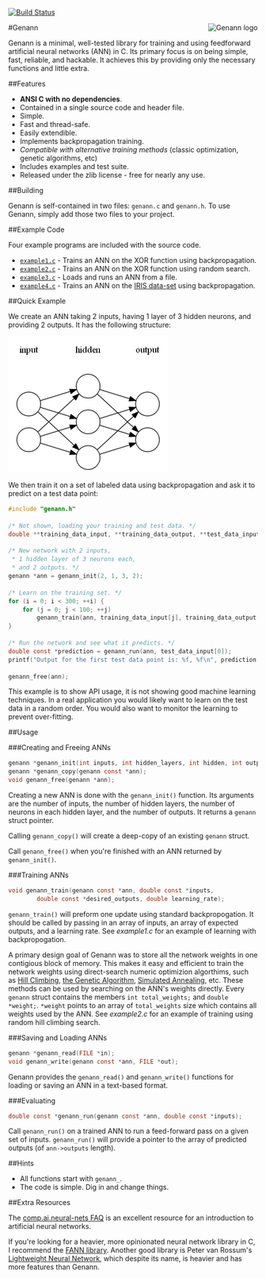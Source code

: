 [![Build Status](https://travis-ci.org/codeplea/genann.svg?branch=master)](https://travis-ci.org/codeplea/genann)

<img alt="Genann logo" src="https://codeplea.com/public/content/genann_logo.png" align="right" />

#Genann

Genann is a minimal, well-tested library for training and using feedforward
artificial neural networks (ANN) in C. Its primary focus is on being simple,
fast, reliable, and hackable. It achieves this by providing only the necessary
functions and little extra.

##Features

- **ANSI C with no dependencies**.
- Contained in a single source code and header file.
- Simple.
- Fast and thread-safe.
- Easily extendible.
- Implements backpropagation training.
- *Compatible with alternative training methods* (classic optimization, genetic algorithms, etc)
- Includes examples and test suite.
- Released under the zlib license - free for nearly any use.

##Building

Genann is self-contained in two files: `genann.c` and `genann.h`. To use Genann, simply add those two files to your project.

##Example Code

Four example programs are included with the source code.

- [`example1.c`](./example1.c) - Trains an ANN on the XOR function using backpropagation.
- [`example2.c`](./example2.c) - Trains an ANN on the XOR function using random search.
- [`example3.c`](./example3.c) - Loads and runs an ANN from a file.
- [`example4.c`](./example4.c) - Trains an ANN on the [IRIS data-set](https://archive.ics.uci.edu/ml/datasets/Iris) using backpropagation.

##Quick Example

We create an ANN taking 2 inputs, having 1 layer of 3 hidden neurons, and
providing 2 outputs. It has the following structure:

![NN Example Structure](./doc/e1.png)

We then train it on a set of labeled data using backpropagation and ask it to
predict on a test data point:

```C
#include "genann.h"

/* Not shown, loading your training and test data. */
double **training_data_input, **training_data_output, **test_data_input;

/* New network with 2 inputs,
 * 1 hidden layer of 3 neurons each,
 * and 2 outputs. */
genann *ann = genann_init(2, 1, 3, 2);

/* Learn on the training set. */
for (i = 0; i < 300; ++i) {
    for (j = 0; j < 100; ++j)
        genann_train(ann, training_data_input[j], training_data_output[j], 0.1);
}

/* Run the network and see what it predicts. */
double const *prediction = genann_run(ann, test_data_input[0]);
printf("Output for the first test data point is: %f, %f\n", prediction[0], prediction[1]);

genann_free(ann);
```

This example is to show API usage, it is not showing good machine learning
techniques. In a real application you would likely want to learn on the test
data in a random order. You would also want to monitor the learning to prevent
over-fitting.


##Usage

###Creating and Freeing ANNs
```C
genann *genann_init(int inputs, int hidden_layers, int hidden, int outputs);
genann *genann_copy(genann const *ann);
void genann_free(genann *ann);
```

Creating a new ANN is done with the `genann_init()` function. Its arguments
are the number of inputs, the number of hidden layers, the number of neurons in
each hidden layer, and the number of outputs. It returns a `genann` struct pointer.

Calling `genann_copy()` will create a deep-copy of an existing `genann` struct.

Call `genann_free()` when you're finished with an ANN returned by `genann_init()`.


###Training ANNs
```C
void genann_train(genann const *ann, double const *inputs,
        double const *desired_outputs, double learning_rate);
```

`genann_train()` will preform one update using standard backpropogation. It
should be called by passing in an array of inputs, an array of expected outputs,
and a learning rate. See *example1.c* for an example of learning with
backpropogation.

A primary design goal of Genann was to store all the network weights in one
contigious block of memory. This makes it easy and efficient to train the
network weights using direct-search numeric optimizion algorthims,
such as [Hill Climbing](https://en.wikipedia.org/wiki/Hill_climbing),
[the Genetic Algorithm](https://en.wikipedia.org/wiki/Genetic_algorithm), [Simulated
Annealing](https://en.wikipedia.org/wiki/Simulated_annealing), etc.
These methods can be used by searching on the ANN's weights directly.
Every `genann` struct contains the members `int total_weights;` and
`double *weight;`.  `*weight` points to an array of `total_weights`
size which contains all weights used by the ANN. See *example2.c* for
an example of training using random hill climbing search.

###Saving and Loading ANNs

```C
genann *genann_read(FILE *in);
void genann_write(genann const *ann, FILE *out);
```

Genann provides the `genann_read()` and `genann_write()` functions for loading or saving an ANN in a text-based format.

###Evaluating

```C
double const *genann_run(genann const *ann, double const *inputs);
```

Call `genann_run()` on a trained ANN to run a feed-forward pass on a given set of inputs. `genann_run()`
will provide a pointer to the array of predicted outputs (of `ann->outputs` length).


##Hints

- All functions start with `genann_`.
- The code is simple. Dig in and change things.

##Extra Resources

The [comp.ai.neural-nets
FAQ](http://www.faqs.org/faqs/ai-faq/neural-nets/part1/) is an excellent
resource for an introduction to artificial neural networks.

If you're looking for a heavier, more opinionated neural network library in C,
I recommend the [FANN library](http://leenissen.dk/fann/wp/). Another
good library is Peter van Rossum's [Lightweight Neural
Network](http://lwneuralnet.sourceforge.net/), which despite its name, is
heavier and has more features than Genann.
